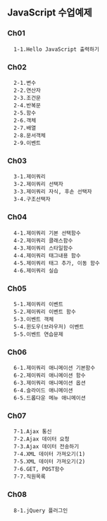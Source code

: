 ## JavaScript 수업예제
### Ch01
```
  1-1.Hello JavaScript 출력하기
```

### Ch02
```
  2-1.변수
  2-2.연산자
  2-3.조건문
  2-4.반복문
  2-5.함수
  2-6.객체
  2-7.배열
  2-8.문서객체
  2-9.이벤트
```

### Ch03
```
  3-1.제이쿼리
  3-2.제이쿼리 선택자
  3-3.제이쿼리 자식, 후손 선택자
  3-4.구조선택자
```

### Ch04
```
  4-1.제이쿼리 기본 선택함수
  4-2.제이쿼리 클래스함수
  4-3.제이쿼리 스타일함수
  4-4.제이쿼리 태그내용 함수
  4-5.제이쿼리 태그 추가, 이동 함수
  4-6.제이쿼리 실습
```

### Ch05
```
  5-1.제이쿼리 이벤트
  5-2.제이쿼리 이벤트 함수
  5-3.이벤트 객체
  5-4.윈도우(브라우저) 이벤트
  5-5.이벤트 연습문제
```

### Ch06
```
  6-1.제이쿼리 애니메이션 기본함수
  6-2.제이쿼리 애니메이션 함수
  6-3.제이쿼리 애니메이션 옵션
  6-4.슬라이드 애니메이션
  6-5.드롭다운 메뉴 애니메이션
```

### Ch07
```
  7-1.Ajax 통신
  7-2.Ajax 데이터 요청
  7-3.Ajax 데이터 전송하기
  7-4.XML 데이터 가져오기(1)
  7-5.XML 데이터 가져오기(2)
  7-6.GET, POST함수
  7-7.직원목록
```

### Ch08
```
  8-1.jQuery 플러그인
```
